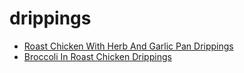 # drippings

 * [Roast Chicken With Herb And Garlic Pan Drippings](index/r/roast-chicken-with-herb-and-garlic-pan-drippings-367155.json)
 * [Broccoli In Roast Chicken Drippings](index/b/broccoli-in-roast-chicken-drippings.json)
